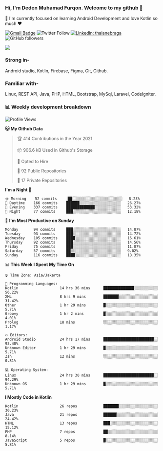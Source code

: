 ### Hi, I'm Deden Muhamad Furqon. Welcome to my github 👋

<!--
**furqoncreative/furqoncreative** is a ✨ _special_ ✨ repository because its `README.md` (this file) appears on your GitHub profile.

Here are some ideas to get you started:

- 🔭 I’m currently working on ...
- 👯 I’m looking to collaborate on ...
- 🤔 I’m looking for help with ...
- 💬 Ask me about ...
- 📫 How to reach me: ...
- 😄 Pronouns: ...
- ⚡ Fun fact: ...
-->

  🌱 I'm currently focused on learning Android Development and love Kotlin so much ❤ 

[![Gmail Badge](https://img.shields.io/badge/-furqoncreative24@gmail.com-c14438?style=flat-square&logo=Gmail&logoColor=white&link=mailto:furqoncreative24@gmail.com)](mailto:furqoncreative24@gmail.com)
![Twitter Follow](https://img.shields.io/twitter/follow/furqoncreative?label=Follow)
[![Linkedin: thaianebraga](https://img.shields.io/badge/-Deden_Muhamad_Furqon-blue?style=flat-square&logo=Linkedin&logoColor=white&link=https://www.linkedin.com/in/anmol-p-singh/)](https://www.linkedin.com/in/furqoncreative/)
![GitHub followers](https://img.shields.io/github/followers/furqoncreative?label=Follow&style=social)

<!--![Waka Readme](https://github.com/furqoncreative/furqoncreative/workflows/Waka%20Readme/badge.svg)-->

   <img src="https://github-readme-stats.sera5-dev.vercel.app/api?username=furqoncreative&hide=stars&show_icons=true&count_private=true&include_all_commits=true&title_color=#008080&icon_color=#008080&hide_border=true" width="">

### Strong in-

Android studio, Kotlin, Firebase, Figma, Git, Github.

### Familiar with-
Linux, REST API, Java, PHP, HTML, Bootstrap, MySql, Laravel, CodeIgniter.

### 📊 Weekly development breakdown

<!--START_SECTION:waka-->
![Profile Views](http://img.shields.io/badge/Profile%20Views-17-blue)

**🐱 My Github Data** 

> 🏆 414 Contributions in the Year 2021
 > 
> 📦 906.6 kB Used in Github's Storage 
 > 
> 💼 Opted to Hire
 > 
> 📜 92 Public Repositories 
 > 
> 🔑 17 Private Repositories  
 > 
**I'm a Night 🦉** 

```text
🌞 Morning    52 commits     ██░░░░░░░░░░░░░░░░░░░░░░░   8.23% 
🌆 Daytime    166 commits    ██████░░░░░░░░░░░░░░░░░░░   26.27% 
🌃 Evening    337 commits    █████████████░░░░░░░░░░░░   53.32% 
🌙 Night      77 commits     ███░░░░░░░░░░░░░░░░░░░░░░   12.18%

```
📅 **I'm Most Productive on Sunday** 

```text
Monday       94 commits     ███░░░░░░░░░░░░░░░░░░░░░░   14.87% 
Tuesday      93 commits     ███░░░░░░░░░░░░░░░░░░░░░░   14.72% 
Wednesday    105 commits    ████░░░░░░░░░░░░░░░░░░░░░   16.61% 
Thursday     92 commits     ███░░░░░░░░░░░░░░░░░░░░░░   14.56% 
Friday       75 commits     ███░░░░░░░░░░░░░░░░░░░░░░   11.87% 
Saturday     57 commits     ██░░░░░░░░░░░░░░░░░░░░░░░   9.02% 
Sunday       116 commits    ████░░░░░░░░░░░░░░░░░░░░░   18.35%

```


📊 **This Week I Spent My Time On** 

```text
⌚︎ Time Zone: Asia/Jakarta

💬 Programming Languages: 
Kotlin                   14 hrs 36 mins      ██████████████░░░░░░░░░░░   56.22% 
XML                      8 hrs 9 mins        ███████░░░░░░░░░░░░░░░░░░   31.42% 
Other                    1 hr 29 mins        █░░░░░░░░░░░░░░░░░░░░░░░░   5.71% 
Groovy                   1 hr 2 mins         █░░░░░░░░░░░░░░░░░░░░░░░░   4.01% 
Prolog                   18 mins             ░░░░░░░░░░░░░░░░░░░░░░░░░   1.17%

🔥 Editors: 
Android Studio           24 hrs 17 mins      ███████████████████████░░   93.48% 
Unknown Editor           1 hr 29 mins        █░░░░░░░░░░░░░░░░░░░░░░░░   5.71% 
Zsh                      12 mins             ░░░░░░░░░░░░░░░░░░░░░░░░░   0.81%

💻 Operating System: 
Linux                    24 hrs 30 mins      ███████████████████████░░   94.29% 
Unknown OS               1 hr 29 mins        █░░░░░░░░░░░░░░░░░░░░░░░░   5.71%

```

**I Mostly Code in Kotlin** 

```text
Kotlin                   26 repos            ███████░░░░░░░░░░░░░░░░░░   30.23% 
Java                     21 repos            ██████░░░░░░░░░░░░░░░░░░░   24.42% 
HTML                     13 repos            ███░░░░░░░░░░░░░░░░░░░░░░   15.12% 
PHP                      7 repos             ██░░░░░░░░░░░░░░░░░░░░░░░   8.14% 
JavaScript               5 repos             █░░░░░░░░░░░░░░░░░░░░░░░░   5.81%

```



<!--END_SECTION:waka-->
